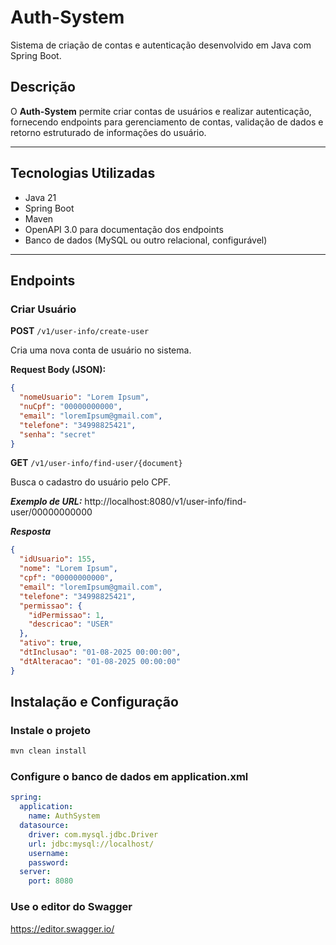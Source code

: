 # Auth-System

Sistema de criação de contas e autenticação desenvolvido em Java com Spring Boot.

## Descrição

O **Auth-System** permite criar contas de usuários e realizar autenticação, fornecendo endpoints para gerenciamento de contas, validação de dados e retorno estruturado de informações do usuário.

---

## Tecnologias Utilizadas

- Java 21  
- Spring Boot  
- Maven  
- OpenAPI 3.0 para documentação dos endpoints  
- Banco de dados (MySQL ou outro relacional, configurável)  

---

## Endpoints

### Criar Usuário

**POST** `/v1/user-info/create-user`  

Cria uma nova conta de usuário no sistema.

**Request Body (JSON):**

```json
{
  "nomeUsuario": "Lorem Ipsum",
  "nuCpf": "00000000000",
  "email": "loremIpsum@gmail.com",
  "telefone": "34998825421",
  "senha": "secret"
}
```

**GET** `/v1/user-info/find-user/{document}`  

Busca o cadastro do usuário pelo CPF.

***Exemplo de URL:***
http://localhost:8080/v1/user-info/find-user/00000000000

***Resposta***
```json
{
  "idUsuario": 155,
  "nome": "Lorem Ipsum",
  "cpf": "00000000000",
  "email": "loremIpsum@gmail.com",
  "telefone": "34998825421",
  "permissao": {
    "idPermissao": 1,
    "descricao": "USER"
  },
  "ativo": true,
  "dtInclusao": "01-08-2025 00:00:00",
  "dtAlteracao": "01-08-2025 00:00:00"
}

```
## Instalação e Configuração

### Instale o projeto

```bash
mvn clean install
```

### Configure o banco de dados em application.xml
```yaml
spring:
  application:
    name: AuthSystem
  datasource:
    driver: com.mysql.jdbc.Driver
    url: jdbc:mysql://localhost/
    username: 
    password: 
  server:
    port: 8080
```

### Use o editor do Swagger
https://editor.swagger.io/
